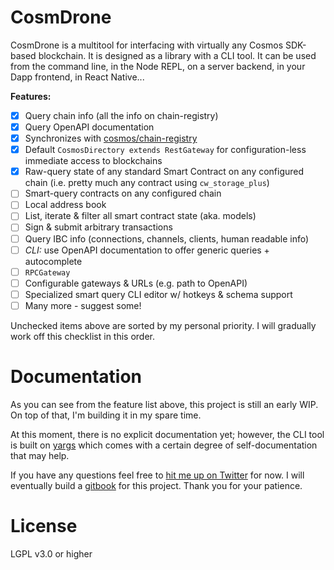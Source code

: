 # CosmDrone
CosmDrone is a multitool for interfacing with virtually any Cosmos SDK-based blockchain. It is designed as a library with a CLI tool. It can be used from the command line, in the Node REPL, on a server backend, in your Dapp frontend, in React Native...

**Features:**
- [x] Query chain info (all the info on chain-registry)
- [x] Query OpenAPI documentation
- [x] Synchronizes with [cosmos/chain-registry](https://github.com/cosmos/chain-registry)
- [x] Default `CosmosDirectory extends RestGateway` for configuration-less immediate access to blockchains
- [x] Raw-query state of any standard Smart Contract on any configured chain (i.e. pretty much any contract using `cw_storage_plus`)
- [ ] Smart-query contracts on any configured chain
- [ ] Local address book
- [ ] List, iterate & filter all smart contract state (aka. models)
- [ ] Sign & submit arbitrary transactions
- [ ] Query IBC info (connections, channels, clients, human readable info)
- [ ] *CLI:* use OpenAPI documentation to offer generic queries + autocomplete
- [ ] `RPCGateway`
- [ ] Configurable gateways & URLs (e.g. path to OpenAPI)
- [ ] Specialized smart query CLI editor w/ hotkeys & schema support
- [ ] Many more - suggest some!

Unchecked items above are sorted by my personal priority. I will gradually work off this checklist in this order.

# Documentation
As you can see from the feature list above, this project is still an early WIP. On top of that, I'm building it in my spare time.

At this moment, there is no explicit documentation yet; however, the CLI tool is built on [yargs](https://yargs.js.org) which comes with a certain degree of self-documentation that may help.

If you have any questions feel free to [hit me up on Twitter](https://twitter.com/0xkiruse) for now. I will eventually build a [gitbook](https://www.gitbook.com) for this project. Thank you for your patience.

# License
LGPL v3.0 or higher
